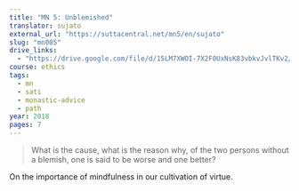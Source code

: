 ```yaml
---
title: "MN 5: Unblemished"
translator: sujato
external_url: "https://suttacentral.net/mn5/en/sujato"
slug: "mn005"
drive_links:
  - "https://drive.google.com/file/d/15LM7XWOI-7X2F0UxNsK83vbkvJvlTKv2/view?usp=drivesdk"
course: ethics
tags:
  - mn
  - sati
  - monastic-advice
  - path
year: 2018
pages: 7
---
```


> What is the cause, what is the reason why, of the two persons without a blemish, one is said to be worse and one better?

On the importance of mindfulness in our cultivation of virtue.
